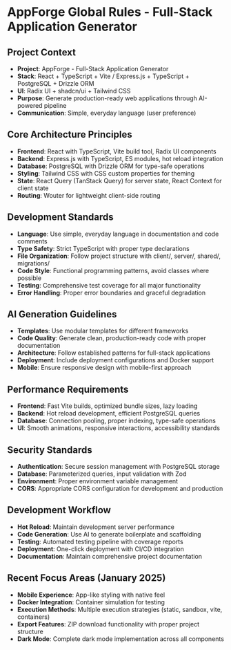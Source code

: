 # AppForge Global Rules - Full-Stack Application Generator

## Project Context
- **Project**: AppForge - Full-Stack Application Generator
- **Stack**: React + TypeScript + Vite / Express.js + TypeScript + PostgreSQL + Drizzle ORM
- **UI**: Radix UI + shadcn/ui + Tailwind CSS
- **Purpose**: Generate production-ready web applications through AI-powered pipeline
- **Communication**: Simple, everyday language (user preference)

## Core Architecture Principles
- **Frontend**: React with TypeScript, Vite build tool, Radix UI components
- **Backend**: Express.js with TypeScript, ES modules, hot reload integration
- **Database**: PostgreSQL with Drizzle ORM for type-safe operations
- **Styling**: Tailwind CSS with CSS custom properties for theming
- **State**: React Query (TanStack Query) for server state, React Context for client state
- **Routing**: Wouter for lightweight client-side routing

## Development Standards
- **Language**: Use simple, everyday language in documentation and code comments
- **Type Safety**: Strict TypeScript with proper type declarations
- **File Organization**: Follow project structure with client/, server/, shared/, migrations/
- **Code Style**: Functional programming patterns, avoid classes where possible
- **Testing**: Comprehensive test coverage for all major functionality
- **Error Handling**: Proper error boundaries and graceful degradation

## AI Generation Guidelines
- **Templates**: Use modular templates for different frameworks
- **Code Quality**: Generate clean, production-ready code with proper documentation
- **Architecture**: Follow established patterns for full-stack applications
- **Deployment**: Include deployment configurations and Docker support
- **Mobile**: Ensure responsive design with mobile-first approach

## Performance Requirements
- **Frontend**: Fast Vite builds, optimized bundle sizes, lazy loading
- **Backend**: Hot reload development, efficient PostgreSQL queries
- **Database**: Connection pooling, proper indexing, type-safe operations
- **UI**: Smooth animations, responsive interactions, accessibility standards

## Security Standards
- **Authentication**: Secure session management with PostgreSQL storage
- **Database**: Parameterized queries, input validation with Zod
- **Environment**: Proper environment variable management
- **CORS**: Appropriate CORS configuration for development and production

## Development Workflow
- **Hot Reload**: Maintain development server performance
- **Code Generation**: Use AI to generate boilerplate and scaffolding
- **Testing**: Automated testing pipeline with coverage reports
- **Deployment**: One-click deployment with CI/CD integration
- **Documentation**: Maintain comprehensive project documentation

## Recent Focus Areas (January 2025)
- **Mobile Experience**: App-like styling with native feel
- **Docker Integration**: Container simulation for testing
- **Execution Methods**: Multiple execution strategies (static, sandbox, vite, containers)
- **Export Features**: ZIP download functionality with proper project structure
- **Dark Mode**: Complete dark mode implementation across all components
